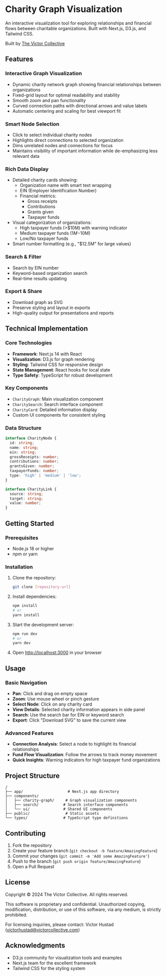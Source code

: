 # Charity Graph Visualization

An interactive visualization tool for exploring relationships and financial flows between charitable organizations. Built with Next.js, D3.js, and Tailwind CSS.

Built by [The Victor Collective](https://victorcollective.com)

## Features

### Interactive Graph Visualization
- Dynamic charity network graph showing financial relationships between organizations
- Fixed-grid layout for optimal readability and stability
- Smooth zoom and pan functionality
- Curved connection paths with directional arrows and value labels
- Automatic centering and scaling for best viewport fit

### Smart Node Selection
- Click to select individual charity nodes
- Highlights direct connections to selected organization
- Dims unrelated nodes and connections for focus
- Maintains visibility of important information while de-emphasizing less relevant data

### Rich Data Display
- Detailed charity cards showing:
  - Organization name with smart text wrapping
  - EIN (Employer Identification Number)
  - Financial metrics:
    - Gross receipts
    - Contributions
    - Grants given
    - Taxpayer funds
- Visual categorization of organizations:
  - High taxpayer funds (>$10M) with warning indicator
  - Medium taxpayer funds ($1M-$10M)
  - Low/No taxpayer funds
- Smart number formatting (e.g., "$12.5M" for large values)

### Search & Filter
- Search by EIN number
- Keyword-based organization search
- Real-time results updating

### Export & Share
- Download graph as SVG
- Preserve styling and layout in exports
- High-quality output for presentations and reports

## Technical Implementation

### Core Technologies
- **Framework**: Next.js 14 with React
- **Visualization**: D3.js for graph rendering
- **Styling**: Tailwind CSS for responsive design
- **State Management**: React hooks for local state
- **Type Safety**: TypeScript for robust development

### Key Components
- `CharityGraph`: Main visualization component
- `CharitySearch`: Search interface component
- `CharityCard`: Detailed information display
- Custom UI components for consistent styling

### Data Structure
```typescript
interface CharityNode {
  id: string;
  name: string;
  ein: string;
  grossReceipts: number;
  contributions: number;
  grantsGiven: number;
  taxpayerFunds: number;
  type: 'high' | 'medium' | 'low';
}

interface CharityLink {
  source: string;
  target: string;
  value: number;
}
```

## Getting Started

### Prerequisites
- Node.js 18 or higher
- npm or yarn

### Installation
1. Clone the repository:
   ```bash
   git clone [repository-url]
   ```

2. Install dependencies:
   ```bash
   npm install
   # or
   yarn install
   ```

3. Start the development server:
   ```bash
   npm run dev
   # or
   yarn dev
   ```

4. Open [http://localhost:3000](http://localhost:3000) in your browser

## Usage

### Basic Navigation
- **Pan**: Click and drag on empty space
- **Zoom**: Use mouse wheel or pinch gesture
- **Select Node**: Click on any charity card
- **View Details**: Selected charity information appears in side panel
- **Search**: Use the search bar for EIN or keyword search
- **Export**: Click "Download SVG" to save the current view

### Advanced Features
- **Connection Analysis**: Select a node to highlight its financial relationships
- **Fund Flow Visualization**: Follow the arrows to track money movement
- **Quick Insights**: Warning indicators for high taxpayer fund organizations

## Project Structure
```
/
├── app/                    # Next.js app directory
├── components/            
│   ├── charity-graph/     # Graph visualization components
│   ├── search/           # Search interface components
│   └── ui/               # Shared UI components
├── public/                # Static assets
└── types/                # TypeScript type definitions
```

## Contributing

1. Fork the repository
2. Create your feature branch (`git checkout -b feature/AmazingFeature`)
3. Commit your changes (`git commit -m 'Add some AmazingFeature'`)
4. Push to the branch (`git push origin feature/AmazingFeature`)
5. Open a Pull Request

## License

Copyright © 2024 The Victor Collective. All rights reserved.

This software is proprietary and confidential. Unauthorized copying, modification, distribution, or use of this software, via any medium, is strictly prohibited.

For licensing inquiries, please contact:
Victor Hustad (victorhustad@victorcollective.com)

## Acknowledgments

- D3.js community for visualization tools and examples
- Next.js team for the excellent framework
- Tailwind CSS for the styling system
